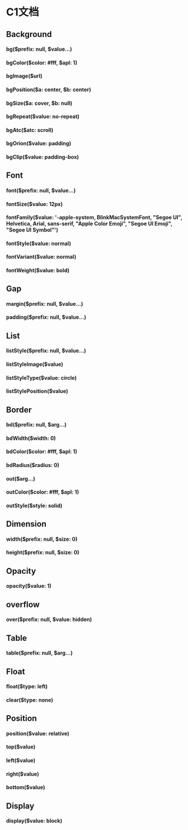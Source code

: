 # C1文档

## Background

#### bg($prefix: null, $value...)

#### bgColor($color: #fff, $apl: 1)

#### bgImage($url)

#### bgPosition($a: center, $b: center)

#### bgSize($a: cover, $b: null)

#### bgRepeat($value: no-repeat)

#### bgAtc($atc: scroll)

#### bgOrion($value: padding)

#### bgClip($value: padding-box)


## Font

#### font($prefix: null, $value...)

#### fontSize($value: 12px)

#### fontFamily($value: '-apple-system, BlinkMacSystemFont, "Segoe UI", Helvetica, Arial, sans-serif, "Apple Color Emoji", "Segoe UI Emoji", "Segoe UI Symbol"')

#### fontStyle($value: normal)

#### fontVariant($value: normal)

#### fontWeight($value: bold)



## Gap

#### margin($prefix: null, $value...)

#### padding($prefix: null, $value...)



## List

#### listStyle($prefix: null, $value...)

#### listStyleImage($value)

#### listStyleType($value: circle)

#### listStylePosition($value)



## Border

#### bd($prefix: null, $arg...)

#### bdWidth($width: 0)

#### bdColor($color: #fff, $apl: 1)

#### bdRadius($radius: 0)

#### out($arg...)

#### outColor($color: #fff, $apl: 1)

#### outStyle($style: solid)



## Dimension

#### width($prefix: null, $size: 0)

#### height($prefix: null, $size: 0)



## Opacity

#### opacity($value: 1)



## overflow

#### over($prefix: null, $value: hidden)



## Table

#### table($prefix: null, $arg...)



## Float

#### float($type: left)

#### clear($type: none)



## Position

#### position($value: relative)

#### top($value)

#### left($value)

#### right($value)

#### bottom($value)

## Display

#### display($value: block)